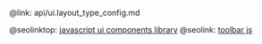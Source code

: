 @link: api/ui.layout_type_config.md

@seolinktop: [javascript ui components library](https://webix.com)
@seolink: [toolbar js](https://webix.com/widget/toolbar/)